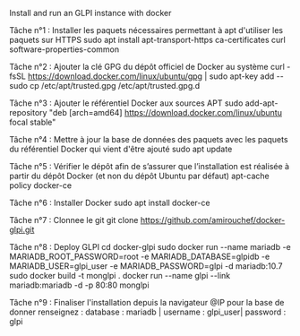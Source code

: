 Install and run an GLPI instance with docker

Tâche n°1 : Installer les paquets nécessaires permettant à apt d'utiliser les paquets sur HTTPS 
sudo apt install  apt-transport-https  ca-certificates  curl  software-properties-common

Tâche n°2 : Ajouter la clé GPG du dépôt officiel de Docker au système 
curl -fsSL https://download.docker.com/linux/ubuntu/gpg | sudo apt-key add --
sudo cp /etc/apt/trusted.gpg /etc/apt/trusted.gpg.d

Tâche n°3 : Ajouter le référentiel Docker aux sources APT 
sudo  add-apt-repository  "deb [arch=amd64] https://download.docker.com/linux/ubuntu focal stable"

Tâche n°4 : Mettre à jour la base de données des paquets avec les paquets du référentiel Docker qui vient d'être ajouté 
sudo apt update

Tâche n°5 : Vérifier le dépôt afin de s’assurer que l’installation est réalisée à partir du dépôt Docker (et non du dépôt Ubuntu par défaut) 
apt-cache policy docker-ce 

Tâche n°6 : Installer Docker
sudo apt install docker-ce

Tâche n°7 : Clonnee le git 
git clone https://github.com/amirouchef/docker-glpi.git

Tâche n°8 : Deploy GLPI 
cd docker-glpi
sudo docker run --name mariadb -e MARIADB_ROOT_PASSWORD=root -e MARIADB_DATABASE=glpidb -e MARIADB_USER=glpi_user -e MARIADB_PASSWORD=glpi -d mariadb:10.7
sudo docker build -t monglpi .
docker run --name glpi --link mariadb:mariadb  -d -p 80:80 monglpi

Tâche n°9 : Finaliser l'installation depuis la navigateur 
@IP pour la base de donner renseignez : database : mariadb | username : glpi_user| password : glpi
